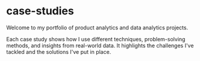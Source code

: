 # case-studies

Welcome to my portfolio of product analytics and data analytics projects.

Each case study shows how I use different techniques, problem-solving methods, and insights from real-world data. It highlights the challenges I've tackled and the solutions I've put in place.
